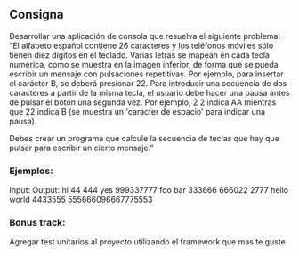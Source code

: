 ## Consigna
Desarrollar una aplicación de consola que resuelva el siguiente problema:
“El alfabeto español contiene 26 caracteres y los teléfonos móviles sólo tienen diez dígitos en el teclado. Varias letras se mapean en cada tecla numérica, como se muestra en la imagen inferior, de forma que se pueda escribir un mensaje con pulsaciones repetitivas. Por ejemplo, para insertar el carácter B, se deberá presionar 22. Para introducir una secuencia de dos caracteres a partir de la misma tecla, el usuario debe
hacer una pausa antes de pulsar el botón una segunda vez. Por ejemplo, 2 2 indica AA mientras que 22 indica B (se muestra un 'caracter de espacio' para indicar una pausa). 

Debes crear un programa que calcule la secuencia de teclas que hay que pulsar para escribir un cierto mensaje.”

### Ejemplos:
Input:       Output:
hi           44 444
yes          999337777
foo bar      333666 666022 2777
hello world  4433555 555666096667775553


### Bonus track:
Agregar test unitarios al proyecto utilizando el framework que mas te guste
